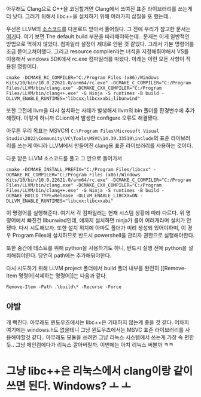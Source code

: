아무래도 Clang으로 C++을 코딩할거면 Clang에서 쓰여진 표준 라이브러리를 쓰는게 더 낫다. 그러기 위해서 libc++을 설치하기 위해 여러가지 삽질을 또 했는데..

우선은 LLVM의 [소스코드](https://github.com/llvm/llvm-project/releases/tag/llvmorg-17.0.6)를 다운로드 받아서 풀어줬다. 
그 전에 우리가 참고한 문서는 [여기](https://libcxx.llvm.org/BuildingLibcxx.html)다. 여기 보면 The default build 부분을 따라해야하는데.. 문제는 이게 일반적인 방법으로 먹히지 않았다. 컴파일러 설정이 제대로 안된 것 같았다. 그래서 기본 명령어를 조금 뜯어고쳐야했다. 그리고 resource compiler라는 녀석을 지정해줘야해서 VS를 이용해서 windows SDK에서 rc.exe 컴파일러를 따왔다. 아래는 이런 모든 사항이 적용된 명령어다.
```
cmake -DCMAKE_RC_COMPILER="C:/Program Files (x86)/Windows Kits/10/bin/10.0.22621.0/arm64/rc.exe" -DCMAKE_C_COMPILER="C:/Program Files/LLVM/bin/clang.exe" -DCMAKE_CXX_COMPILER="C:/Program Files/LLVM/bin/clang++.exe" -G Ninja -S runtimes -B build -DLLVM_ENABLE_RUNTIMES="libcxx;libcxxabi;libunwind"
```
또한 그전에 llvm을 다시 설치하는 사태가 발생해서 llvm의 bin 폴더를 환경변수에 추가해줬다. 이렇게 하니까 CLion에서 발생한 configure 오류도 해결됐다. 

아무튼 우리 목표는 MSVC의 `C:\Program Files\Microsoft Visual Studio\2022\Community\VC\Tools\MSVC\14.39.33519\include`의 표준 라이브러리를 쓰는게 아니라 LLVM에서 만들어진 clang용 표준 라이브러리를 사용하는 것이다.

다운 받은 LLVM 소스코드를 풀고 그 안으로 들어가서
```
cmake -DCMAKE_INSTALL_PREFIX="C:/Program Files/libcxx" -DCMAKE_RC_COMPILER="C:/Program Files (x86)/Windows Kits/10/bin/10.0.22621.0/arm64/rc.exe" -DCMAKE_C_COMPILER="C:/Program Files/LLVM/bin/clang.exe" -DCMAKE_CXX_COMPILER="C:/Program Files/LLVM/bin/clang++.exe" -G Ninja -S runtimes -B build -DCMAKE_BUILD_TYPE=Release -DLLVM_ENABLE_LIBCXX=ON -DLLVM_ENABLE_RUNTIMES="libcxx;libcxxabi"  
```
이 명령어를 실행해준다. 여기서 각 컴파일러는 현재 시스템 상황에 따라 다르다. 위 명령어에서 빠진건 libunwind인데, 얘까지 설치하면 ninja가 룰이 여러개라며 설치가 안됐다. 다시 시도해보자. 또한 설치 위치에 아마도 폴더가 미리 생성되 있어야하며, 이 경우 Program Files에 설치하므로 반드시 powershell을 관리자 권한으로 실행해야한다.

또한 중간에 테스트를 위해 python을 사용하기도 하니, 반드시 실행 전에 python을 설치해줘야한다. 당연히 path에는 추가해둬야한다.

다시 시도하기 위해 LLVM project 폴더에서 build 폴더 내부를 완전히 [[Remove-Item 명령어|삭제하는 명령어]]는 다음과 같다.
```
Remove-Item -Path .\build\* -Recurse -Force
```
## 야발
개 빡친다. 아무래도 윈도우즈에서는 libc++은 기대하지 않는게 좋을 것 같다. 어차피 여기에는 windows.h도 없을테니 그냥 윈도우즈에서는 MSVC 표준 라이브러리를 사용해야할것 같다.. 
아무래도 모듈을 쓰려면 그냥 리눅스 시스템에서 쓰는게 가장 속 편한듯.. 그냥 메인컴에다가 리눅스 깔아버릴까. 이번에는 아치 리눅스 써볼까 ㅋㅋ

# 그냥 libc++은 리눅스에서 clang이랑 같이 쓰면 된다. Windows? ㅗ ㅗ